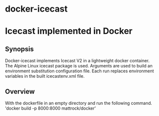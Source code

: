 # docker-icecast
Icecast implemented in Docker
=============================

Synopsis
--------

Docker-icecast implements Icecast V2 in a lightweight docker container. The Alpine Linux icecast package is used. Arguments are used to build an environment substitution configuration file. Each run replaces environment variables in the built icecastenv.xml file.

Overview
--------
With the dockerfile in an empty directory and run the following command.
'docker build -p 8000:8000 mattrock/docker'